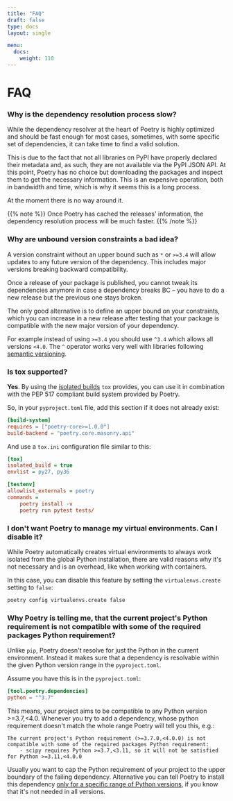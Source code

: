 ```yaml
---
title: "FAQ"
draft: false
type: docs
layout: single

menu:
  docs:
    weight: 110
---
```


# FAQ

### Why is the dependency resolution process slow?

While the dependency resolver at the heart of Poetry is highly optimized and
should be fast enough for most cases, sometimes, with some specific set of dependencies,
it can take time to find a valid solution.

This is due to the fact that not all libraries on PyPI have properly declared their metadata
and, as such, they are not available via the PyPI JSON API. At this point, Poetry has no choice
but downloading the packages and inspect them to get the necessary information. This is an expensive
operation, both in bandwidth and time, which is why it seems this is a long process.

At the moment there is no way around it.

{{% note %}}
Once Poetry has cached the releases' information, the dependency resolution process
will be much faster.
{{% /note %}}

### Why are unbound version constraints a bad idea?

A version constraint without an upper bound such as `*` or `>=3.4` will allow updates to any future version of the dependency.
This includes major versions breaking backward compatibility.

Once a release of your package is published, you cannot tweak its dependencies anymore in case a dependency breaks BC
– you have to do a new release but the previous one stays broken.

The only good alternative is to define an upper bound on your constraints,
which you can increase in a new release after testing that your package is compatible
with the new major version of your dependency.

For example instead of using `>=3.4` you should use `^3.4` which allows all versions `<4.0`.
The `^` operator works very well with libraries following [semantic versioning](https://semver.org).

### Is tox supported?

**Yes**. By using the [isolated builds](https://tox.readthedocs.io/en/latest/config.html#conf-isolated_build) `tox` provides,
you can use it in combination with the PEP 517 compliant build system provided by Poetry.

So, in your `pyproject.toml` file, add this section if it does not already exist:

```toml
[build-system]
requires = ["poetry-core>=1.0.0"]
build-backend = "poetry.core.masonry.api"
```

And use a `tox.ini` configuration file similar to this:

```INI
[tox]
isolated_build = true
envlist = py27, py36

[testenv]
allowlist_externals = poetry
commands =
    poetry install -v
    poetry run pytest tests/
```

### I don't want Poetry to manage my virtual environments. Can I disable it?

While Poetry automatically creates virtual environments to always work isolated
from the global Python installation, there are valid reasons why it's not necessary
and is an overhead, like when working with containers.

In this case, you can disable this feature by setting the `virtualenvs.create` setting to `false`:

```bash
poetry config virtualenvs.create false
```

### Why Poetry is telling me, that the current project's Python requirement is not compatible with some of the required packages Python requirement?

Unlike `pip`, Poetry doesn't resolve for just the Python in the current environment. Instead it makes sure that a dependency
is resolvable within the given Python version range in the `pyproject.toml`.

Assume you have this is in the `pyproject.toml`:

```toml
[tool.poetry.dependencies]
python = "^3.7"
```

This means, your project aims to be compatible to any Python version >=3.7,<4.0. Whenever you try to add a dependency,
whose python requirement doesn't match the whole range Poetry will tell you this, e.g.:

```
The current project's Python requirement (>=3.7.0,<4.0.0) is not compatible with some of the required packages Python requirement:
    - scipy requires Python >=3.7,<3.11, so it will not be satisfied for Python >=3.11,<4.0.0
```

Usually you want to cap the Python requirement of your project to the upper boundary of the failing dependency.
Alternative you can tell Poetry to install this dependency [only for a specific range of Python versions](/docs/dependency-specification/#multiple-constraints-dependencies),
if you know that it's not needed in all versions.
